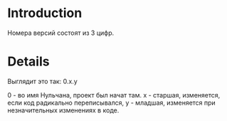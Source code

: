 # Introduction #

Номера версий состоят из 3 цифр.

# Details #

Выглядит это так: 0.x.y

0 - во имя Нульчана, проект был начат там.
x - старшая, изменяется, если код радикально переписывался,
y - младшая, изменяется при незначительных изменениях в коде.